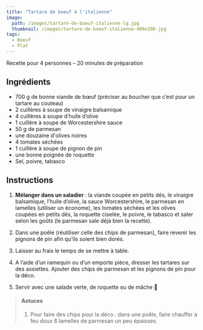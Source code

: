 ```yaml
---
title: "Tartare de boeuf à l'italienne"
image: 
  path: /images/tartare-de-boeuf-italienne-lg.jpg
  thumbnail: /images/tartare-de-boeuf-italienne-400x200.jpg
tags:
  - Boeuf
  - Plat
---
```


Recette pour 4 personnes – 20 minutes de préparation

## Ingrédients

* 700 g de bonne viande de bœuf (préciser au boucher que c’est pour un tartare au couteau)
* 2 cuillères à soupe de vinaigre balsamique
* 4 cuillères à soupe d’huile d’olive
* 1 cuillère à soupe de Worcestershire sauce
* 50 g de parmesan
* une douzaine d'olives noires
* 4 tomates séchées
* 1 cuillère à soupe de pignon de pin
* une bonne poignée de roquette
* Sel, poivre, tabasco

## Instructions

1. **Mélanger dans un saladier** : la viande coupée en petits dés, le vinaigre balsamique, l’huile d’olive, la sauce Worcestershire, le parmesan en lamelles (utiliser un économe), les tomates séchées et les olives coupées en petits dés, la roquette ciselée, le poivre, le tabasco et saler selon les goûts (le parmesan sale déjà bien la recette).

2. Dans une poêle (réutiliser celle des chips de parmesan), faire revenir les pignons de pin afin qu’ils soient bien dorés.

3. Laisser au frais le temps de se mettre à table.

4. A l’aide d’un ramequin ou d’un emporte pièce, dresser les tartares sur des assiettes. Ajouter des chips de parmesan et les pignons de pin pour la déco.

5. Servir avec une salade verte, de roquette ou de mâche 🙂

> #### Astuces
> 1. Pour faire des chips pour la déco : dans une poêle, faire chauffer à feu doux 8 lamelles de parmesan un peu épaisses.